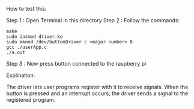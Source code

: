 How to test this: 

Step 1 : Open Terminal in this directory
Step 2 : Follow the commands:

    make
    sudo insmod driver.ko
    sudo mknod /dev/buttonDriver c <major number> 0
    gcc ./userApp.c
    ./a.out

Step 3 : Now press button connected to the raspberry pi


Explination:

The driver lets user programs register with it to receive signals. When the button is pressed and an interrupt occurs, the driver sends a signal to the registered program.